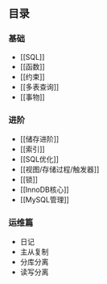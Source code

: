 ## 目录

### 基础

* [[SQL]]
* [[函数]]
* [[约束]]
* [[多表查询]]
* [[事物]]

### 进阶

* [[储存进阶]]
* [[索引]]
* [[SQL优化]]
* [[视图/存储过程/触发器]]
* [[锁]]
* [[InnoDB核心]]
* [[MySQL管理]]

### 运维篇

* 日记
* 主从复制
* 分库分离
* 读写分离
